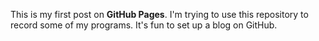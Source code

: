 This is my first post on **GitHub Pages**. 
I'm trying to use this repository to record some of my programs. 
It's fun to set up a blog on GitHub.
